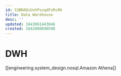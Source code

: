 ```yaml
---
id: S3BN4DzUxhPsxqdFxRv9H
title: Data Warehouse
desc: ''
updated: 1643061443046
created: 1642080690598
---
```


# DWH



[[engineering.system_design.nosql.Amazon Athena]]
